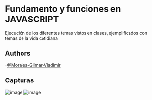 # Fundamento y funciones en JAVASCRIPT

Ejecución de los diferentes temas vistos en clases, ejemplificados con temas de la vida cotidiana




## Authors
-[@Morales-Gilmar-Vladimir](https://github.com/Morales-Gilmar-Vladimir)

## Capturas
![image](https://github.com/Morales-Gilmar-Vladimir/fundamentos-funciones/assets/117743690/4eec23ee-5582-4c91-8724-1dbf68e5366e)
![image](https://github.com/Morales-Gilmar-Vladimir/fundamentos-funciones/assets/117743690/2d149965-d72b-4706-8001-d35127b7c71c)


